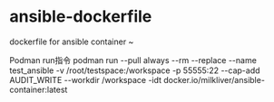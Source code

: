 # ansible-dockerfile
dockerfile for ansible container ~

Podman run指令
podman run --pull always --rm --replace --name test_ansible -v /root/testspace:/workspace -p 55555:22 --cap-add AUDIT_WRITE --workdir /workspace -idt docker.io/milkliver/ansible-container:latest
